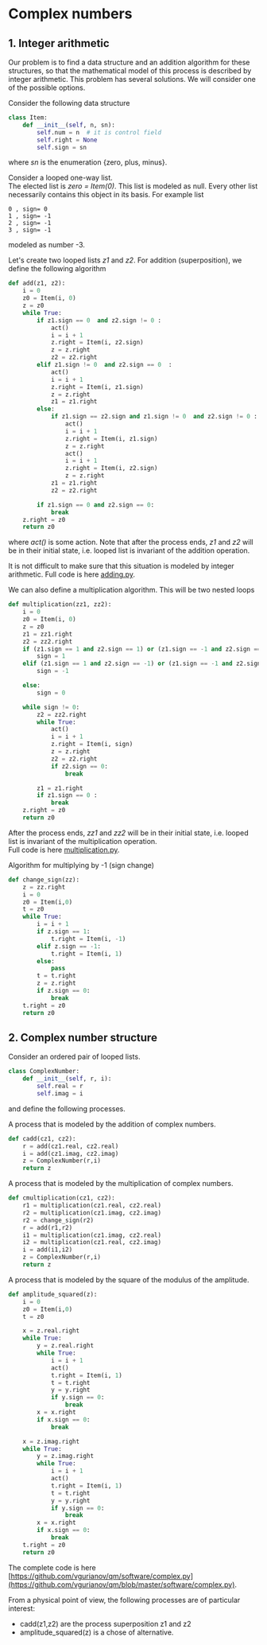# Complex numbers

## 1. Integer arithmetic

Our problem is to find a data structure and an addition algorithm for these structures, so that the mathematical model of this process is described by integer arithmetic. This problem has several solutions. We will consider one of the possible options.  

Consider the following data structure  
``` python  
class Item:
    def __init__(self, n, sn):
        self.num = n  # it is control field
        self.right = None
        self.sign = sn
```  
where *sn* is the enumeration {zero, plus, minus}.  

Consider a looped one-way list.  
The elected list is *zero = Item(0)*.
This list is modeled as null.
Every other list necessarily contains this object in its basis. For example list
```
0 , sign= 0
1 , sign= -1
2 , sign= -1
3 , sign= -1
```
modeled as number -3.

Let's create two looped lists *z1* and *z2*. For addition (superposition), we define the following algorithm   
``` python
def add(z1, z2):
    i = 0
    z0 = Item(i, 0)
    z = z0
    while True:
        if z1.sign == 0  and z2.sign != 0 :
            act()
            i = i + 1
            z.right = Item(i, z2.sign)
            z = z.right
            z2 = z2.right
        elif z1.sign != 0  and z2.sign == 0  :
            act()
            i = i + 1
            z.right = Item(i, z1.sign)
            z = z.right
            z1 = z1.right
        else:
            if z1.sign == z2.sign and z1.sign != 0  and z2.sign != 0 :
                act()
                i = i + 1
                z.right = Item(i, z1.sign)
                z = z.right
                act()
                i = i + 1
                z.right = Item(i, z2.sign)
                z = z.right
            z1 = z1.right
            z2 = z2.right

        if z1.sign == 0 and z2.sign == 0:
            break
    z.right = z0
    return z0
```  
where *act()* is some action. Note that after the process ends, *z1* and *z2* will be in their initial state, i.e. looped list is invariant of the addition operation.  

It is not difficult to make sure that this situation is modeled by integer arithmetic. Full code is here [adding.py](adding.py).

We can also define a multiplication algorithm. This will be two nested loops
``` python    
def multiplication(zz1, zz2):
    i = 0
    z0 = Item(i, 0)
    z = z0
    z1 = zz1.right
    z2 = zz2.right
    if (z1.sign == 1 and z2.sign == 1) or (z1.sign == -1 and z2.sign == -1) :
        sign = 1
    elif (z1.sign == 1 and z2.sign == -1) or (z1.sign == -1 and z2.sign == 1) :
        sign = -1

    else:
        sign = 0

    while sign != 0:
        z2 = zz2.right
        while True:
            act()
            i = i + 1
            z.right = Item(i, sign)
            z = z.right
            z2 = z2.right
            if z2.sign == 0:
                break

        z1 = z1.right
        if z1.sign == 0 :
            break
    z.right = z0
    return z0

```   
After the process ends, *zz1* and *zz2* will be in their initial state, i.e. looped list is invariant of the multiplication operation.   
Full code is here [multiplication.py](multiplication.py).  

Algorithm for multiplying by -1 (sign change)  
``` python    
def change_sign(zz):
    z = zz.right
    i = 0
    z0 = Item(i,0)
    t = z0
    while True:
        i = i + 1
        if z.sign == 1:
            t.right = Item(i, -1)
        elif z.sign == -1:
            t.right = Item(i, 1)
        else:
            pass
        t = t.right
        z = z.right
        if z.sign == 0:
            break
    t.right = z0
    return z0
```  

## 2. Complex number structure
Consider an ordered pair of looped lists.  
``` python    
class ComplexNumber:
    def __init__(self, r, i):
        self.real = r
        self.imag = i
```  
and define the following processes.

A process that is modeled by the addition of complex numbers.
``` python    
def cadd(cz1, cz2):
    r = add(cz1.real, cz2.real)
    i = add(cz1.imag, cz2.imag)
    z = ComplexNumber(r,i)
    return z
```  
A process that is modeled by the multiplication of complex numbers.
``` python    
def cmultiplication(cz1, cz2):
    r1 = multiplication(cz1.real, cz2.real)
    r2 = multiplication(cz1.imag, cz2.imag)
    r2 = change_sign(r2)
    r = add(r1,r2)
    i1 = multiplication(cz1.imag, cz2.real)
    i2 = multiplication(cz1.real, cz2.imag)
    i = add(i1,i2)
    z = ComplexNumber(r,i)
    return z
```  
A process that is modeled by the square of the modulus of the amplitude.
``` python    
def amplitude_squared(z):
    i = 0
    z0 = Item(i,0)
    t = z0

    x = z.real.right
    while True:
        y = z.real.right
        while True:
            i = i + 1
            act()
            t.right = Item(i, 1)
            t = t.right
            y = y.right
            if y.sign == 0:
                break
        x = x.right
        if x.sign == 0:
            break

    x = z.imag.right
    while True:
        y = z.imag.right
        while True:
            i = i + 1
            act()
            t.right = Item(i, 1)
            t = t.right
            y = y.right
            if y.sign == 0:
                break
        x = x.right
        if x.sign == 0:
            break
    t.right = z0
    return z0
```  
 
The complete code is here [https://github.com/vgurianov/qm/software/complex.py](https://github.com/vgurianov/qm/blob/master/software/complex.py).  

From a physical point of view, the following processes are of particular interest:  
- cadd(z1,z2) are the process superposition z1 and z2
- amplitude_squared(z) is a chose of alternative.  
